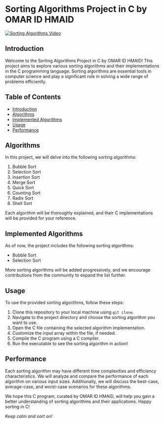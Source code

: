# Sorting Algorithms Project in C by OMAR ID HMAID

[![Sorting Algorithms Video](https://www.google.com/url?sa=i&url=https%3A%2F%2Fwww.crio.do%2Fblog%2Ftop-10-sorting-algorithms%2F&psig=AOvVaw3IDZfqsCfPBCXUavwaSWEd&ust=1690148635714000&source=images&cd=vfe&opi=89978449&ved=0CBEQjRxqFwoTCOC1hbuko4ADFQAAAAAdAAAAABAJ)](https://www.youtube.com/watch?v=kPRA0W1kECg)

## Introduction
Welcome to the Sorting Algorithms Project in C by OMAR ID HMAID! This project aims to explore various sorting algorithms and their implementations in the C programming language. Sorting algorithms are essential tools in computer science and play a significant role in solving a wide range of problems efficiently.

## Table of Contents
- [Introduction](#introduction)
- [Algorithms](#algorithms)
- [Implemented Algorithms](#implemented-algorithms)
- [Usage](#usage)
- [Performance](#performance)

## Algorithms
In this project, we will delve into the following sorting algorithms:
1. Bubble Sort
2. Selection Sort
3. Insertion Sort
4. Merge Sort
5. Quick Sort
6. Counting Sort
7. Radix Sort
8. Shell Sort

Each algorithm will be thoroughly explained, and their C implementations will be provided for your reference.

## Implemented Algorithms
As of now, the project includes the following sorting algorithms:
- Bubble Sort
- Selection Sort

More sorting algorithms will be added progressively, and we encourage contributions from the community to expand the list further.

## Usage
To use the provided sorting algorithms, follow these steps:
1. Clone this repository to your local machine using `git clone`.
2. Navigate to the project directory and choose the sorting algorithm you want to use.
3. Open the C file containing the selected algorithm implementation.
4. Customize the input array within the file, if needed.
5. Compile the C program using a C compiler.
6. Run the executable to see the sorting algorithm in action!

## Performance
Each sorting algorithm may have different time complexities and efficiency characteristics. We will analyze and compare the performance of each algorithm on various input sizes. Additionally, we will discuss the best-case, average-case, and worst-case scenarios for these algorithms.

We hope this C program, curated by OMAR ID HMAID, will help you gain a better understanding of sorting algorithms and their applications. Happy sorting in C!

_Keep calm and sort on!_
